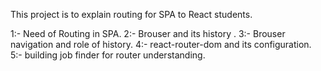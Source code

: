 This project is to explain routing for SPA to React students.

1:- Need of Routing in SPA.
2:- Brouser and its history .
3:- Brouser navigation and role of history.
4:- react-router-dom and its configuration.
5:- building job finder for router understanding.